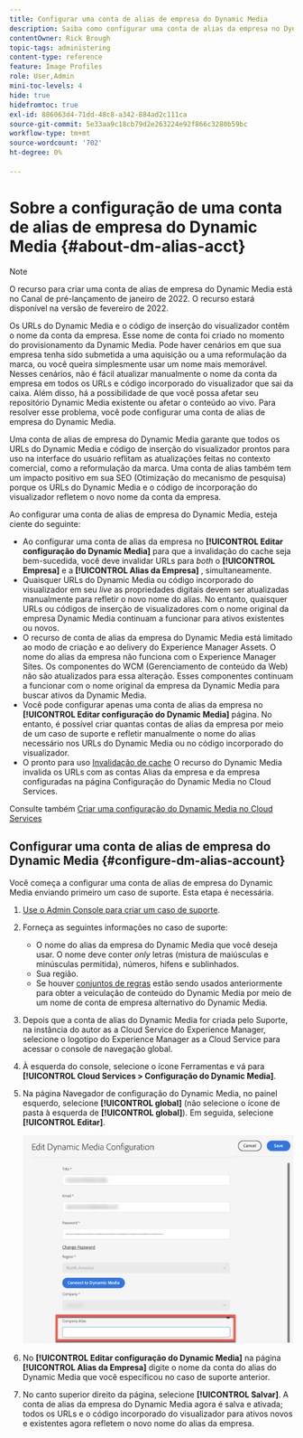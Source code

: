 ```yaml
---
title: Configurar uma conta de alias de empresa do Dynamic Media
description: Saiba como configurar uma conta de alias da empresa no Dynamic Media.
contentOwner: Rick Brough
topic-tags: administering
content-type: reference
feature: Image Profiles
role: User,Admin
mini-toc-levels: 4
hide: true
hidefromtoc: true
exl-id: 886063d4-71dd-48c8-a342-884ad2c111ca
source-git-commit: 5e33aa9c18cb79d2e263224e92f866c3280b59bc
workflow-type: tm+mt
source-wordcount: '702'
ht-degree: 0%

---
```


# Sobre a configuração de uma conta de alias de empresa do Dynamic Media {#about-dm-alias-acct}

>[!NOTE]
>
>O recurso para criar uma conta de alias de empresa do Dynamic Media está no Canal de pré-lançamento de janeiro de 2022. O recurso estará disponível na versão de fevereiro de 2022.

Os URLs do Dynamic Media e o código de inserção do visualizador contêm o nome da conta da empresa. Esse nome de conta foi criado no momento do provisionamento da Dynamic Media. Pode haver cenários em que sua empresa tenha sido submetida a uma aquisição ou a uma reformulação da marca, ou você queira simplesmente usar um nome mais memorável. Nesses cenários, não é fácil atualizar manualmente o nome da conta da empresa em todos os URLs e código incorporado do visualizador que sai da caixa. Além disso, há a possibilidade de que você possa afetar seu repositório Dynamic Media existente ou afetar o conteúdo ao vivo. Para resolver esse problema, você pode configurar uma conta de alias de empresa do Dynamic Media.

Uma conta de alias de empresa do Dynamic Media garante que todos os URLs do Dynamic Media e código de inserção do visualizador prontos para uso na interface do usuário reflitam as atualizações feitas no contexto comercial, como a reformulação da marca. Uma conta de alias também tem um impacto positivo em sua SEO (Otimização do mecanismo de pesquisa) porque os URLs do Dynamic Media e o código de incorporação do visualizador refletem o novo nome da conta da empresa.

Ao configurar uma conta de alias de empresa do Dynamic Media, esteja ciente do seguinte:

* Ao configurar uma conta de alias da empresa no **[!UICONTROL Editar configuração do Dynamic Media]** para que a invalidação do cache seja bem-sucedida, você deve invalidar URLs para *both* o **[!UICONTROL Empresa]** e a **[!UICONTROL Alias da Empresa]** , simultaneamente.
* Quaisquer URLs do Dynamic Media ou código incorporado do visualizador em seu *live* as propriedades digitais devem ser atualizadas manualmente para refletir o novo nome do alias. No entanto, quaisquer URLs ou códigos de inserção de visualizadores com o nome original da empresa Dynamic Media continuam a funcionar para ativos existentes ou novos.
* O recurso de conta de alias da empresa do Dynamic Media está limitado ao modo de criação e ao delivery do Experience Manager Assets. O nome do alias da empresa não funciona com o Experience Manager Sites. Os componentes do WCM (Gerenciamento de conteúdo da Web) não são atualizados para essa alteração. Esses componentes continuam a funcionar com o nome original da empresa da Dynamic Media para buscar ativos da Dynamic Media.
* Você pode configurar apenas uma conta de alias da empresa no **[!UICONTROL Editar configuração do Dynamic Media]** página. No entanto, é possível criar quantas contas de alias da empresa por meio de um caso de suporte e refletir manualmente o nome do alias necessário nos URLs do Dynamic Media ou no código incorporado do visualizador.
* O pronto para uso [Invalidação de cache](/help/assets/dynamic-media/invalidate-cdn-cache-dynamic-media.md) O recurso do Dynamic Media invalida os URLs com as contas Alias da empresa e da empresa configuradas na página Configuração do Dynamic Media no Cloud Services.

Consulte também [Criar uma configuração do Dynamic Media no Cloud Services](/help/assets/dynamic-media/config-dm.md#configuring-dynamic-media-cloud-services)

## Configurar uma conta de alias de empresa do Dynamic Media {#configure-dm-alias-account}

Você começa a configurar uma conta de alias de empresa do Dynamic Media enviando primeiro um caso de suporte. Esta etapa é necessária.

1. [Use o Admin Console para criar um caso de suporte](https://helpx.adobe.com/enterprise/using/support-for-experience-cloud.html).
1. Forneça as seguintes informações no caso de suporte:

   * O nome do alias da empresa do Dynamic Media que você deseja usar. O nome deve conter *only* letras (mistura de maiúsculas e minúsculas permitida), números, hifens e sublinhados.
   * Sua região.
   * Se houver [conjuntos de regras](/help/assets/dynamic-media/using-rulesets-to-transform-urls.md) estão sendo usados anteriormente para obter a veiculação de conteúdo do Dynamic Media por meio de um nome de conta de empresa alternativo do Dynamic Media.

1. Depois que a conta de alias do Dynamic Media for criada pelo Suporte, na instância do autor as a Cloud Service do Experience Manager, selecione o logotipo do Experience Manager as a Cloud Service para acessar o console de navegação global.
1. À esquerda do console, selecione o ícone Ferramentas e vá para **[!UICONTROL Cloud Services > Configuração do Dynamic Media]**.
1. Na página Navegador de configuração do Dynamic Media, no painel esquerdo, selecione **[!UICONTROL global]** (não selecione o ícone de pasta à esquerda de **[!UICONTROL global]**). Em seguida, selecione **[!UICONTROL Editar]**.

   ![Campo de texto Alias da empresa do Dynamic Media](/help/assets/assets-dm/dm-company-alias.png)

1. No **[!UICONTROL Editar configuração do Dynamic Media]** na página **[!UICONTROL Alias da Empresa]** digite o nome da conta do alias do Dynamic Media que você especificou no caso de suporte anterior.
1. No canto superior direito da página, selecione **[!UICONTROL Salvar]**.
A conta de alias da empresa do Dynamic Media agora é salva e ativada; todos os URLs e o código incorporado do visualizador para ativos novos e existentes agora refletem o novo nome do alias da empresa.